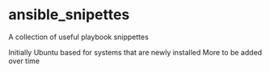 # ansible_snipettes
A collection of useful playbook snippettes

Initially Ubuntu based for systems that are newly installed
More to be added over time
